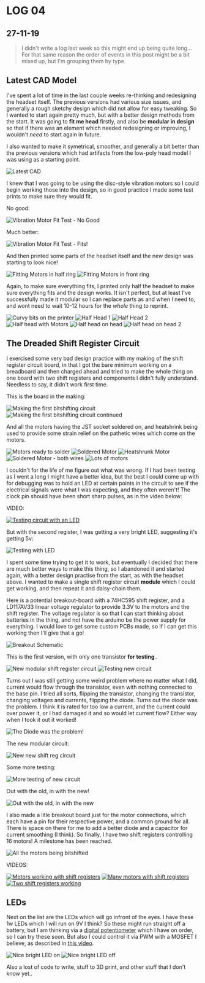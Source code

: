# LOG 04
## 27-11-19

> I didn't write a log last week so this might end up being quite long... For that same reason the order of events in this post might be a bit mixed up, but I'm grouping them by type.

## Latest CAD Model

I've spent a lot of time in the last couple weeks re-thinking and redesigning the headset itself. The previous versions had various size issues, and generally a rough sketchy design which did not allow for easy tweaking. So I wanted to start again pretty much, but with a better design methods from the start. It was going to __fit me head__ firstly, and also be __modular in design__ so that if there was an element which needed redesigning or improving, I wouldn't _need_ to start again in future.

I also wanted to make it symetrical, smoother, and generally a bit better than the previous versions which had artifacts from the low-poly head model I was using as a starting point.

![Latest CAD](https://live.staticflickr.com/65535/49134134561_94a91b1b12.jpg)

I knew that I was going to be using the disc-style vibration motors so I could begin working those into the design, so in good practice I made some test prints to make sure they would fit.

No good:

![Vibration Motor Fit Test - No Good](https://live.staticflickr.com/65535/49134131426_43737e770e_c.jpg)

Much better:

![Vibration Motor Fit Test - Fits!](https://live.staticflickr.com/65535/49134131461_7f79633529_c.jpg)

And then printed some parts of the headset itself and the new design was starting to look nice!

![Fitting Motors in half ring](https://live.staticflickr.com/65535/49133645063_c20c70f547_c.jpg)
![Fitting Motors in front ring](https://live.staticflickr.com/65535/49134325237_d38efa0b21_c.jpg)

Again, to make sure everything fits, I printed only half the headset to make sure everything fits and the design works. It isn't perfect, but at least I've successfully made it modular so I can replace parts as and when I need to, and wont need to wait 10-12 hours for the _whole_ thing to reprint.

![Curvy bits on the printer](https://live.staticflickr.com/65535/49134133236_f76d49263d_c.jpg)
![Half Head 1](https://live.staticflickr.com/65535/49134326577_07d88d47ac.jpg)
![Half Head 2](https://live.staticflickr.com/65535/49133646523_8bf194bedd.jpg)
![Half head with Motors](https://live.staticflickr.com/65535/49134326812_fd935956e8.jpg)
![Half head on head](https://live.staticflickr.com/65535/49134326842_1a211a56ab.jpg)
![Half head on head 2](https://live.staticflickr.com/65535/49134133696_daca043287.jpg)

## The Dreaded Shift Register Circuit

I exercised some very bad design practice with my making of the shift register circuit board, in that I got the bare minimum working on a breadboard and then charged ahead and tried to make the whole thing on one board with two shift registers and components I didn't fully understand. Needless to say, it didn't work first time.

This is the board in the making:

![Making the first bitshifting circuit](https://live.staticflickr.com/65535/49133645293_5afb3f5aa0_c.jpg)
![Making the first bitshifting circuit continued](https://live.staticflickr.com/65535/49134325642_c90033cd51_c.jpg)

And all the motors having the JST socket soldered on, and heatshrink being used to provide some strain relief on the pathetic wires which come on the motors.

![Motors ready to solder](https://live.staticflickr.com/65535/49134132546_21eda7a3c3_c.jpg)
![Soldered Motor](https://live.staticflickr.com/65535/49134325932_3c1c99294a_c.jpg)
![Heatshrunk Motor](https://live.staticflickr.com/65535/49133645933_c4c6aa2a16_c.jpg)
![Soldered Motor - both wires](https://live.staticflickr.com/65535/49134132911_065eb2e01a_c.jpg)
![Lots of motors](https://live.staticflickr.com/65535/49133646188_ed178472b2_c.jpg)

I couldn't for the life of me figure out what was wrong. If I had been testing as I went a long I might have a better idea, but the best I could come up with for debugging was to hold an LED at certain points in the circuit to see if the electrical signals were what I was expecting, and they often weren't! The clock pin should have been short sharp pulses, as in the video below:

VIDEO:

[![Testing circuit with an LED](https://img.youtube.com/vi/AEsFXCbo3Xs/0.jpg)](https://www.youtube.com/watch?v=AEsFXCbo3Xs)

But with the second register, I was getting a very bright LED, suggesting it's getting 5v:

![Testing with LED](https://live.staticflickr.com/65535/49133647328_22a9ce046b.jpg)

I spent some time trying to get it to work, but eventually I decided that there are much better ways to make this thing, so I abandoned it and started again, with a better design practise from the start, as with the headset above. I wanted to make a single shift register circuit __module__ which I could get working, and then repeat it and daisy-chain them.

Here is a potential breakout-board with a 74HC595 shift register, and a LD117AV33 linear voltage regulator to provide 3.3V to the motors and the shift register. The voltage regulator is so that I can start thinking about batteries in the thing, and not have the arduino be the power supply for everything. I would love to get some custom PCBs made, so if I can get this working then I'll give that a go!

![Breakout Schematic](https://live.staticflickr.com/65535/49134608857_bff37d990c.jpg)

This is the first version, with only one transistor __for testing__..

![New modular shift register circuit](https://live.staticflickr.com/65535/49134134576_aa30e64a3f.jpg)
![Testing new circuit](https://live.staticflickr.com/65535/49134134961_450b706d37.jpg)

Turns out I was still getting some weird problem where no matter what I did, current would flow through the transistor, even with nothing connected to the base pin. I tried all sorts, flipping the transistor, changing the transistor, changing voltages and currents, flipping the diode. Turns out the diode was the problem. I think it is rated for too low a current, and the current could over power it, or I had damaged it and so would let current flow? Either way when I took it out it worked!

![The Diode was the problem!](https://live.staticflickr.com/65535/49134328022_403ac2f9aa.jpg)

The new modular circuit:

![New new shift reg circuit](https://live.staticflickr.com/65535/49134328107_e8e72a454e.jpg)

Some more testing:

![More testing of new circuit](https://live.staticflickr.com/65535/49133648143_0345920ac6.jpg)

Out with the old, in with the new!

![Out with the old, in with the new](https://live.staticflickr.com/65535/49134135331_fbc7a0473c.jpg)

I also made a litle breakout board just for the motor connections, which each have a pin for their respective power, and a common ground for all. There is space on there for me to add a better diode and a capacitor for current smoothing (I think). So finally, I have two shift registers controlling 16 motors! A milestone has been reached.

![All the motors being bitshifted](https://live.staticflickr.com/65535/49133648423_419c325c59.jpg)

VIDEOS:

[![Motors working with shift registers](https://img.youtube.com/vi/OToQ_YdLp_M/0.jpg)](https://www.youtube.com/watch?v=OToQ_YdLp_M)
[![Many motors with shift registers](https://img.youtube.com/vi/PYmuEEQMGdQ/0.jpg)](https://www.youtube.com/watch?v=PYmuEEQMGdQ)
[![Two shift registers working](https://img.youtube.com/vi/mZHSCVPiePc/0.jpg)](https://www.youtube.com/watch?v=mZHSCVPiePc)

## LEDs

Next on the list are the LEDs which will go infront of the eyes. I have these 1w LEDs which I will run on 9V I think? So these might run straight off a battery, but I am thinking via a [digital potentiometer](https://www.renesas.com/eu/en/www/doc/datasheet/x9c102-103-104-503.pdf) which I have on order, so I can try these soon. But also I could control it via PWM with a MOSFET I believe, as described in [this video](https://www.youtube.com/watch?v=45mZS1dwBfY).

![Nice bright LED on](https://live.staticflickr.com/65535/49134133871_b592344a1e.jpg)
![Nice bright LED off](https://live.staticflickr.com/65535/49134327232_e7a17dce4c.jpg)

Also a lost of code to write, stuff to 3D print, and other stuff that I don't know yet..
